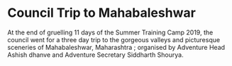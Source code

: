 # Council Trip to Mahabaleshwar

At the end of gruelling 11 days of the Summer Training Camp 2019, the council went for a three
day trip to the gorgeous valleys and picturesque sceneries of Mahabaleshwar, Maharashtra ;
organised by Adventure Head Ashish dhanve and Adventure Secretary Siddharth Shourya.


